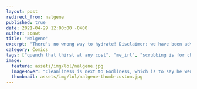 ```yaml
---
layout: post
redirect_from: nalgene
published: true
date: 2021-04-29 12:00:00 -0400
author: scawt
title: "Nalgene"
excerpt: "There's no wrong way to hydrate! Disclaimer: we have been advised by the legal department to point out that there are definitely, many, many wrong ways to hydrate. Please hydrate responsibly."
category: Comics
tags: ["quench that thirst at any cost", "me_irl", "scrubbing is for chumps", "what am I supposed to buy a brush?", "do I look like a guy who owns a brush to you?", "hydration", "Nalgene", "breaking news", "dwinking water", "god I'm thirsty...for some caffeine", "drinking", "death", "he died", "can't stop shitting", "ASSPOCALYPSE 2014", "sorry about your ass", "shitter's broke"]  
image:
  feature: assets/img/lol/nalgene.jpg
  imageHover: "Cleanliness is next to Godliness, which is to say he went to hell. He's in hell now, without an ass."
  thumbnail: assets/img/lol/nalgene-thumb-custom.jpg
---
```

